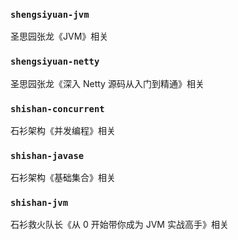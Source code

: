 

### `shengsiyuan-jvm`

圣思园张龙《JVM》相关

### `shengsiyuan-netty`

圣思园张龙《深入 Netty 源码从入门到精通》相关

### `shishan-concurrent`

石衫架构《并发编程》相关

### `shishan-javase`

石衫架构《基础集合》相关

### `shishan-jvm`

石衫救火队长《从 0 开始带你成为 JVM 实战高手》相关